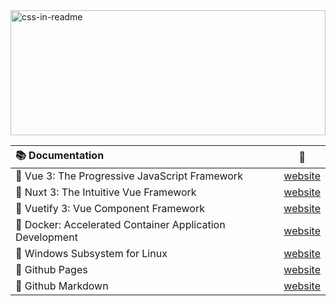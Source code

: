 <img src="display.svg" width="100%" height="200" alt="css-in-readme">

|📚 Documentation | 🔗 |
| :--- | :---: |
| 📗 Vue 3: The Progressive JavaScript Framework | [website](https://vuejs.org/) |
| 📗 Nuxt 3: The Intuitive Vue Framework | [website](https://nuxt.com/) |
| 📗 Vuetify 3: Vue Component Framework | [website](https://vuetifyjs.com/en/) |
| 📕 Docker: Accelerated Container Application Development | [website](https://www.docker.com/) |
| 📕 Windows Subsystem for Linux | [website](https://learn.microsoft.com/en-us/windows/wsl/about?source=recommendations) |
| 📘 Github Pages | [website](https://pages.github.com/) |
| 📘 Github Markdown | [website](https://docs.github.com/en/get-started/writing-on-github/getting-started-with-writing-and-formatting-on-github) |

  
<!--
**PeterH3G/peterh3g** is a  _special_ ✨ repository because its `README.md` (this file) appears on your GitHub profile.

## 💬 About myself
More to follow....


Here are some ideas to get you started:

- 🔭 I’m currently working on ...
- 🌱 I’m currently learning ...
- 👯 I’m looking to collaborate on ...
- 🤔 I’m looking for help with ...
- 💬 Ask me about ...
- 📫 How to reach me: ...
- 😄 Pronouns: ...
- ⚡ Fun fact: ...
-->
